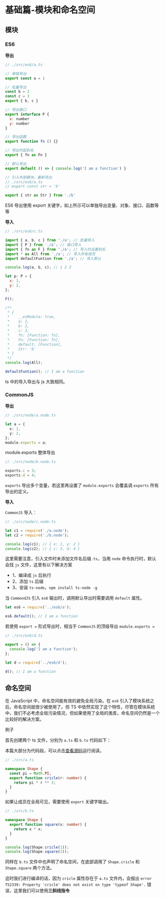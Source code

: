 # 基础篇-模块和命名空间

## 模块

### ES6

**导出**

```js
// ./src/es6/a.ts

// 单独导出
export const a = 1

// 批量导出
const b = 2
const c = 3
export { b, c }

// 导出接口
export interface P {
  x: number
  y: number
}

// 导出函数
export function fn () {}

// 导出时起别名
export { fn as Fn }

// 默认导出
export default () => { console.log('I am a function') }

// 引入外部模块，重新导出
// ./src/es6/a.ts
// export const str = 'b'

export { str as Str } from './b'
```

ES6 导出使用 export 关键字，如上所示可以单独导出变量、对象、接口、函数等等

**导入**

```js
// ./src/es6/c.ts

import { a, b, c } from './a'; // 批量导入
import { P } from './a'; // 接口导入
import { fn as F } from './a'; // 导入时设置别名
import * as All from './a'; // 导入所有成员
import defaultFuntion from './a'; // 导入默认

console.log(a, b, c); // 1 2 3

let p: P = {
  x: 1,
  y: 2,
};

F();

/**
 * {
 *    __esModule: true,
 *    a: 1,
 *    b: 2,
 *    c: 3,
 *    fn: [Function: fn],
 *    Fn: [Function: fn],
 *    default: [Function],
 *    Str: 'b'
 * }
 */
console.log(All);

defaultFuntion(); // I am a function
```

ts 中的导入导出与 js 大致相同。

### CommonJS

**导出**

```ts
// ./src/node/a.node.ts

let a = {
  x: 1,
  y: 2,
};
module.exports = a;
```

module.exports 整体导出

```js
// ./src/node/b.node.ts

exports.c = 3;
exports.d = 4;
```

`exports` 导出多个变量，若这里再设置了 `module.exports` 会覆盖调 `exports` 所有导出的定义。

**导入**

`CommonJS` 导入：

```ts
// ./src/node/c.node.ts

let c1 = require('./a.node');
let c2 = require('./b.node');

console.log(c1); // { x: 1, y: 2 }
console.log(c2); // { c: 3, d: 4 }
```

这里需要注意，引入文件时未添加文件名后缀`.ts`，当用 `node` 命令执行时，默认会找 `js` 文件，这里有以下解决方案

- 1、编译成 `js` 后执行
- 2、添加 `ts` 后缀
- 3、安装 `ts-node`，`npm install ts-node -g`

当 `CommondJS` 引入 `es6` 输出时，调用默认导出时需要调用 `default` 属性。

```ts
let es6 = require('../es6/a');

es6.default(); // I am a function
```

若使用 `export =` 形式导出时，相当于 `CommonJS` 的顶级导出 `module.exports =`

```ts
// ./src/es6/d.ts

export = () => {
  console.log('I am a function');
};

let d = require('../es6/d');

d(); // I am a function
```

## 命名空间

在 JavaScript 中，命名空间能有效的避免全局污染。在 `es6` 引入了模块系统之后，命名空间就很少被使用了。但 TS 中依然实现了这个特性，尽管在模块系统中，我们不必考虑全局污染情况，但如果使用了全局的类库，命名空间仍然是一个比较好的解决方案。

例子

首先创建两个 ts 文件，分别为 `a.ts` 和 `b.ts` 代码如下：

本篇大部分为代码段，可以点击[查看源码](https://github.com/dengwb1991/typescript-in-action/tree/master/base-typescript/third-typescript)运行阅读。

```ts
// ./src/a.ts

namespace Shape {
  const pi = Math.PI;
  export function cricle(r: number) {
    return pi * r ** 2;
  }
}
```

如果让成员在全局可见，需要使用 `export` 关键字输出。

```ts
// ./src/b.ts

namespace Shape {
  export function square(x: number) {
    return x * x;
  }
}

console.log(Shape.cricle(1));
console.log(Shape.square(1));
```

同样在 `b.ts` 文件中也声明了命名空间，在底部调用了 `Shape.cricle` 和 `Shape.square` 两个方法。

这时我们进行编译的话，因为 `cricle` 属性存在于 `a.ts` 文件内，会报出 `error TS2339: Property 'cricle' does not exist on type 'typeof Shape'.` 错误，这里我们可以使用**三斜线指令**
